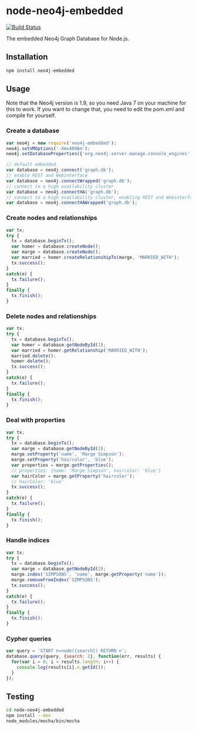 # node-neo4j-embedded

[![Build Status](https://travis-ci.org/joewhite86/node-neo4j-embedded.png?branch=master)](https://travis-ci.org/joewhite86/node-neo4j-embedded)

The embedded Neo4j Graph Database for Node.js.

## Installation

``` bash
npm install neo4j-embedded
```

## Usage

Note that the Neo4j version is 1.9, so you need Java 7 on your machine for this to work.
If you want to change that, you need to edit the pom.xml and compile for yourself.

### Create a database

``` javascript
var neo4j = new require('neo4j-embedded');
neo4j.setVMOptions('-Xmx4096m');
neo4j.setDatabaseProperties({'org.neo4j.server.manage.console_engines': 'shell', 'org.neo4j.server.webserver.port', '7575'});

// default embedded
var database = neo4j.connect('graph.db');
// enable REST and Webinterface
var database = neo4j.connectWrapped('graph.db');
// connect to a high availability cluster
var database = neo4j.connectHA('graph.db');
// connect to a high availability cluster, enabling REST and Webinterface
var database = neo4j.connectHAWrapped('graph.db');
```

### Create nodes and relationships

``` javascript
var tx;
try {
  tx = database.beginTx();
  var homer = database.createNode();
  var marge = database.createNode();
  var married = homer.createRelationshipTo(marge, 'MARRIED_WITH');
  tx.success();
}
catch(e) {
  tx.failure();
}
finally {
  tx.finish(); 
}
```

### Delete nodes and relationships

``` javascript
var tx;
try {
  tx = database.beginTx();
  var homer = database.getNodeById(1);
  var married = homer.getRelationship('MARRIED_WITH');
  married.delete();
  homer.delete();
  tx.success();
}
catch(e) {
  tx.failure();
}
finally {
  tx.finish();
}
```

### Deal with properties

``` javascript
var tx;
try {
  tx = database.beginTx();
  var marge = database.getNodeById(2);
  marge.setProperty('name', 'Marge Simpson');
  marge.setProperty('haircolor', 'blue');
  var properties = marge.getProperties();
  // properties: {name: 'Marge Simpson', haircolor: 'blue'}
  var hairColor = marge.getProperty('haircolor');
  // hairColor: 'blue'
  tx.success();
}
catch(e) {
  tx.failure();
}
finally {
  tx.finish(); 
}
```

### Handle indices

``` javascript
var tx;
try {
  tx = database.beginTx();
  var marge = database.getNodeById(2);
  marge.index('SIMPSONS', 'name', marge.getProperty('name'));
  marge.removeFromIndex('SIMPSONS');
  tx.success();
}
catch(e) {
  tx.failure();
}
finally {
  tx.finish();
}
```

### Cypher queries

``` javascript
var query = 'START n=node({search}) RETURN n';
database.query(query, {search: 2}, function(err, results) {
  for(var i = 0; i < results.length; i++) {
    console.log(results[i].n.getId());
  }
});
```

## Testing

``` bash
cd node-neo4j-embedded
npm install --dev
node_modules/mocha/bin/mocha
```